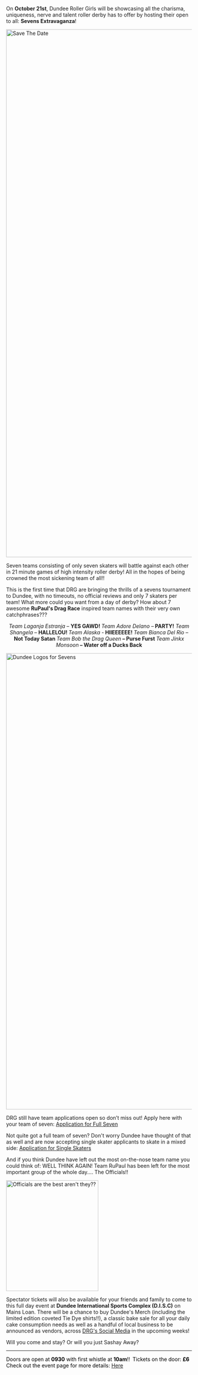<html><body><p>On <strong>October 21st</strong>, Dundee Roller Girls will be showcasing all the charisma, uniqueness, nerve and talent roller derby has to offer by hosting their open to all: <strong>Sevens Extravaganza</strong>!
</p><p style="text-align:left;"><img class="alignnone size-full wp-image-24432" src="/2017/09/save-the-date.png" alt="Save The Date" width="3100" height="1430"></p>
Seven teams consisting of only seven skaters will battle against each other in 21 minute games of high intensity roller derby! All in the hopes of being crowned the most sickening team of all!!

This is the first time that DRG are bringing the thrills of a sevens tournament to Dundee, with no timeouts, no official reviews and only 7 skaters per team! What more could you want from a day of derby? How about 7 awesome <strong>RuPaul's Drag Race</strong> inspired team names with their very own catchphrases???
<p style="text-align:center;"><em>Team Laganja Estranja</em> – <strong>YES GAWD!
</strong><em>Team Adore Delano</em> –<strong> PARTY!</strong>
<em>Team Shangela</em> – <strong>HALLELOU!
</strong><em>Team Alaska</em> -<strong> HIIEEEEEE!</strong><strong>
</strong><em>Team Bianca Del Rio</em> –<strong> Not Today Satan
</strong><em>Team Bob the Drag Queen</em><strong> – Purse Furst
</strong><em>Team Jinkx Monsoon</em><strong> – Water off a Ducks Back</strong></p>
<img class="alignnone size-full wp-image-24507" src="/2017/09/filal-7.png" alt="Dundee Logos for Sevens" width="1536" height="1236">

DRG still have team applications open so don’t miss out! Apply here with your team of seven: <a href="https://docs.google.com/forms/d/e/1FAIpQLSdEzC2MrWUOW7SsJge19qlwrMAsFYKzOEuvuFXFflaLUzoFFw/viewform" target="_blank" rel="noopener">Application for Full Seven</a>

Not quite got a full team of seven? Don't worry Dundee have thought of that as well and are now accepting single skater applicants to skate in a mixed side: <a href="https://docs.google.com/forms/d/e/1FAIpQLSdwK9wmfSPJ5DJCjT8a8hQqBhGlZYDLB9-rP-fTRLbPv-pZPQ/viewform?usp=sf_link" target="_blank" rel="noopener">Application for Single Skaters
</a>

And if you think Dundee have left out the most on-the-nose team name you could think of: WELL THINK AGAIN! Team RuPaul has been left for the most important group of the whole day.... The Officials!!

<img class=" size-medium wp-image-24515 aligncenter" src="https://scottishrollerderbyblog.com/2017/09/21744549_10155556403215821_1030918533_n.jpg?w=250" alt="Officials are the best aren't they??" width="250" height="300">

Spectator tickets will also be available for your friends and family to come to this full day event at <strong>Dundee International Sports Complex (D.I.S.C)</strong> on Mains Loan. There will be a chance to buy Dundee's Merch (including the limited edition coveted Tie Dye shirts!!), a classic bake sale for all your daily cake consumption needs as well as a handful of local business to be announced as vendors, across <a href="https://www.facebook.com/dundeerollergirls/" target="_blank" rel="noopener">DRG's Social Media</a> in the upcoming weeks!

Will you come and stay? Or will you just Sashay Away?

<hr>

<span style="color:#000000;">Doors are open at <strong>0930</strong> with first whistle at <strong>10am</strong>!!</span><span style="color:#ff0000;"><span style="color:#000000;"> </span><strong>
</strong><span style="color:#000000;">Tickets on the door: <strong>£6
</strong>Check out the event page for more details: <a href="https://www.facebook.com/events/119203058730604/" target="_blank" rel="noopener">Here</a></span>
</span>

 </body></html>
